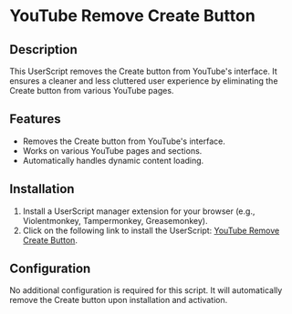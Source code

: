 # YouTube Remove Create Button

## Description

This UserScript removes the Create button from YouTube's interface. It ensures a cleaner and less cluttered user experience by eliminating the Create button from various YouTube pages.

## Features

- Removes the Create button from YouTube's interface.
- Works on various YouTube pages and sections.
- Automatically handles dynamic content loading.

## Installation

1. Install a UserScript manager extension for your browser (e.g., Violentmonkey, Tampermonkey, Greasemonkey).
2. Click on the following link to install the UserScript: [YouTube Remove Create Button](https://github.com/or1n/YouTube-Remove-Create-Button/raw/main/YouTube%20Remove%20Create%20Button.js).

## Configuration

No additional configuration is required for this script. It will automatically remove the Create button upon installation and activation.
